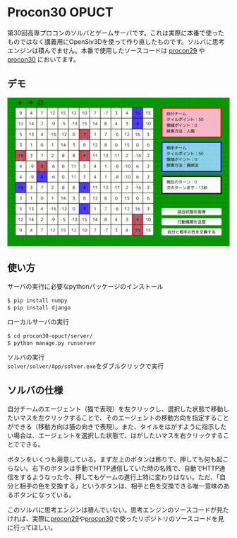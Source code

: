 # Procon30 OPUCT

第30回高専プロコンのソルバとゲームサーバです。これは実際に本番で使ったものではなく講義用にOpenSiv3Dを使って作り直したものです。ソルバに思考エンジンは積んでません。本番で使用したソースコードは [procon29](https://github.com/pumpkin1e18opuct/procon29) や [procon30](https://github.com/pumpkin1e18opuct/procon30) においてます。



## デモ
<img src="resource\demo.gif" alt="demo" style="zoom:110%;" />

## 使い方
サーバの実行に必要なpythonパッケージのインストール  
```
$ pip install numpy
$ pip install django
```
ローカルサーバの実行
```
$ cd procon30-opuct/server/
$ python manage.py runserver
```
ソルバの実行  
`solver/solver/App/solver.exe`をダブルクリックで実行


## ソルバの仕様
自分チームのエージェント（猫で表現）を左クリックし、選択した状態で移動したいマスを左クリックすることで、そのエージェントの移動方向を指定することができる（移動方向は猫の向きで表現）。また、タイルをはがすように指示したい場合は、エージェントを選択した状態で、はがしたいマスを右クリックすることでできる。

ボタンをいくつも用意している。まず左上のボタンは飾りで、押しても何も起こらない。右下のボタンは手動でHTTP通信していた時の名残で、自動でHTTP通信をするようなった今、押してもゲームの進行上特に変わりはない。ただ、「自分と相手の色を交換する」というボタンは、相手と色を交換できる唯一意味のあるボタンになっている。

このソルバに思考エンジンは積んでいない。思考エンジンのソースコードが見たければ、実際に[procon29](https://github.com/pumpkin1e18opuct/procon29)や[procon30](https://github.com/pumpkin1e18opuct/procon30)で使ったリポジトリのソースコードを見に行ってほしい。

